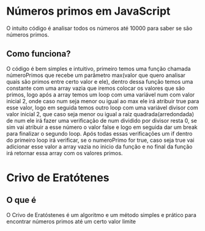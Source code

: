 # Números primos em JavaScript

O intuito código é analisar todos os números até 10000 para saber se são números primos.

## Como funciona?

O código é bem simples e intuitivo, primeiro temos uma função chamada númeroPrimos que recebe um parâmetro max(valor que quero analisar quais são primos entre certo valor e ele), dentro dessa função temos uma constante com uma array vazia que iremos colocar os valores que são primos, logo após a array temos um loop com uma variável num com valor inicial 2, onde caso num seja menor ou igual ao max ele irá atribuir true para esse valor, logo em seguida temos outro loop com uma variável divisor com valor inicial 2, que caso seja menor ou igual a raiz quadrada(arredondada) de num ele irá fazer uma verificação de num dividido por divisor resta 0, se sim vai atribuir a esse número o valor false e logo em seguida dar um break para finalizar o segundo loop. Após todas essas verificações um if dentro do primeiro loop irá verificar, se o numeroPrimo for true, caso seja true vai adicionar esse valor a array vazia no inicio da função e no final da função irá retornar essa array com os valores primos.

# Crivo de Eratótenes

## O que é

O Crivo de Eratóstenes é um algoritmo e um método simples e prático para encontrar números primos até um certo valor limite
